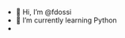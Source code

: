 - 👋 Hi, I’m @fdossi
- 🌱 I’m currently learning Python
- 

<!---
fdossi/fdossi is a ✨ special ✨ repository because its `README.md` (this file) appears on your GitHub profile.
You can click the Preview link to take a look at your changes.
--->

